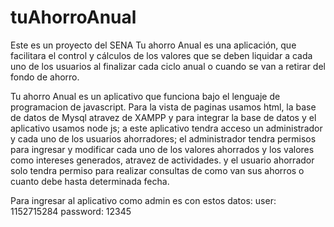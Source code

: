 # tuAhorroAnual
Este es un proyecto del SENA
Tu ahorro Anual es una aplicación,
que facilitara el control y cálculos de los valores
que se deben liquidar a cada uno de los usuarios al
finalizar cada ciclo anual o cuando se van a retirar
del fondo de ahorro.

Tu ahorro Anual es un aplicativo que funciona bajo el lenguaje de programacion de javascript.
Para la vista de paginas usamos html, la  base de datos de Mysql atravez de XAMPP y para integrar
la base de datos y el aplicativo usamos node js;  a este aplicativo tendra acceso un administrador
y cada uno de los usuarios ahorradores; el administrador tendra permisos para ingresar y modificar
cada uno de los valores ahorrados y los valores como intereses generados,
atravez de actividades. y el usuario ahorrador solo tendra permiso para realizar consultas de como
van sus ahorros o cuanto debe hasta determinada fecha.

Para ingresar al aplicativo como admin es con estos datos: 
user: 1152715284
password: 12345
